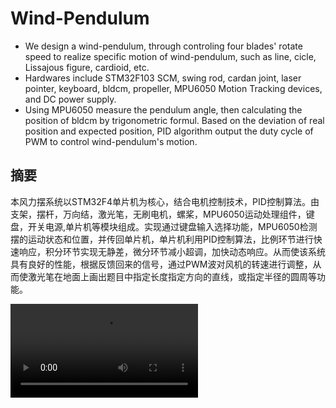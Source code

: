 # Wind-Pendulum

- We design a wind-pendulum, through controling four blades' rotate speed to realize specific motion of wind-pendulum, such as line, cicle, Lissajous figure, cardioid, etc.
- Hardwares include STM32F103 SCM, swing rod, cardan joint, laser pointer, keyboard, bldcm, propeller, MPU6050 Motion Tracking devices, and DC power supply.
- Using MPU6050 measure the pendulum angle, then calculating the position of bldcm by trigonometric formul. Based on the deviation of real position and expected position, PID algorithm output the duty cycle of PWM to control wind-pendulum's motion.

## 摘要
   本风力摆系统以STM32F4单片机为核心，结合电机控制技术，PID控制算法。由支架，摆杆，万向结，激光笔，无刷电机，螺桨，MPU6050运动处理组件，键盘，开关电源,单片机等模块组成。实现通过键盘输入选择功能，MPU6050检测摆的运动状态和位置，并传回单片机，单片机利用PID控制算法，比例环节进行快速响应，积分环节实现无静差，微分环节减小超调，加快动态响应。从而使该系统具有良好的性能，根据反馈回来的信号，通过PWM波对风机的转速进行调整，从而使激光笔在地面上画出题目中指定长度指定方向的直线，或指定半径的圆周等功能。
   

<video src="https://github.com/PrideLee/Wind-Pendulum/blob/master/demo.mp4?raw=true" controls="controls"  autoplay="autoplay">
您的浏览器不支持 video 标签。
</video>   
